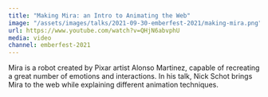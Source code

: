 ```yaml
---
title: "Making Mira: an Intro to Animating the Web"
image: "/assets/images/talks/2021-09-30-emberfest-2021/making-mira.png"
url: https://www.youtube.com/watch?v=QHjN6abvphU
media: video
channel: emberfest-2021
---
```


Mira is a robot created by Pixar artist Alonso Martinez, capable of recreating a great number of emotions and interactions. In his talk, Nick Schot brings Mira to the web while explaining different animation techniques.
